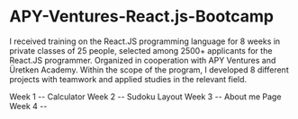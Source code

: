 # APY-Ventures-React.js-Bootcamp
I received training on the React.JS programming language for 8 weeks in private classes of 25 people, selected among 2500+ applicants for the React.JS programmer. Organized in cooperation with APY Ventures and Üretken Academy. Within the scope of the program, I developed 8 different projects with teamwork and applied studies in the relevant field.

Week 1 -- Calculator
Week 2 -- Sudoku Layout
Week 3 -- About me Page
Week 4 -- 
